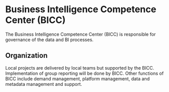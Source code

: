 # Business Intelligence Competence Center (BICC)

The Business Intelligence Competence Center (BICC) is responsible for governance of the data and BI processes. 

## Organization

Local projects are delivered by local teams but supported by the BICC. Implementation of group reporting will be done by BICC. Other functions of BICC include demand management, platform management, data and metadata management and support.